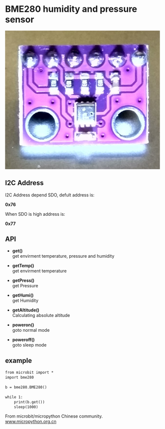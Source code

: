 # BME280 humidity and pressure sensor

![](bme280.jpg)

## I2C Address

I2C Address depend SDO, defult address is:

**0x76**

When SDO is high address is:

**0x77**

## API

* **get()**  
get envirment temperature, pressure and humidity  

* **getTemp()**  
get envirment temperature 

* **getPress()**  
get Pressure

* **getHumi()**  
get Humidity

* **getAltitude()**  
Calculating absolute altitude

* **poweron()**  
goto normal mode

* **poweroff()**  
goto sleep mode

## example


```
from microbit import *
import bme280

b = bme280.BME280()

while 1:
    print(b.get())
    sleep(1000)

```

From microbit/micropython Chinese community.  
www.micropython.org.cn

